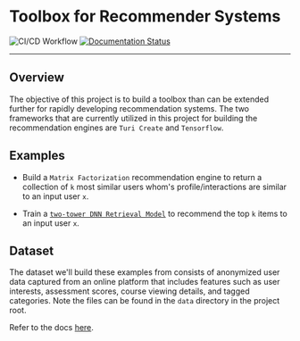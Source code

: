 # Toolbox for Recommender Systems  

![CI/CD Workflow](https://github.com/tsmith5151/user-recommender/actions/workflows/ci.yaml/badge.svg)
[![Documentation Status](https://readthedocs.org/projects/user-recommender/badge/?version=latest)](https://user-recommender.readthedocs.io/en/latest/?badge=latest)
___________

## Overview 

The objective of this project is to build a toolbox than can be extended
further for rapidly developing recommendation systems. The two frameworks that
are currently utilized in this project for building the recommendation engines
are `Turi Create` and `Tensorflow`. 

## Examples

- Build a `Matrix Factorization` recommendation engine to return a collection of
  `k` most similar users whom's profile/interactions are similar to an input
  user `x`. 

- Train a [`two-tower DNN
  Retrieval Model`](https://storage.googleapis.com/pub-tools-public-publication-data/pdf/6c8a86c981a62b0126a11896b7f6ae0dae4c3566.pdf)
  to recommend the top `k` items to an input user `x`.

## Dataset 
The dataset we'll build these examples from consists of anonymized user data captured
from an online platform that includes features such as user interests,
assessment scores, course viewing details, and tagged categories. Note the files
can be found in the `data` directory in the project root. 

Refer to the docs [here](https://user-recommender.readthedocs.io/en/latest/).
